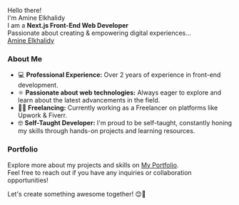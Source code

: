 Hello there!   
I'm Amine Elkhalidy   
I am a **Next.js Front-End Web Developer**   
Passionate about creating & empowering digital experiences...   
[Amine Elkhalidy](amineelkhalidy.png)

### About Me
- 💻 **Professional Experience:** Over 2 years of experience in front-end development.
- ⚛️ **Passionate about web technologies:** Always eager to explore and learn about the latest advancements in the field.
- 👨‍💻 **Freelancing:** Currently working as a Freelancer on platforms like Upwork & Fiverr.
- 🤓 **Self-Taught Developer:** I'm proud to be self-taught, constantly honing my skills through hands-on projects and learning resources.

### Portfolio
Explore more about my projects and skills on [My Portfolio](https://www.amineelkhalidy.com).   
Feel free to reach out if you have any inquiries or collaboration opportunities!

Let's create something awesome together! 😊🚀

   




